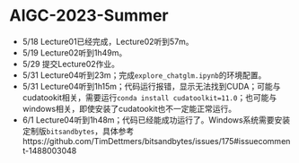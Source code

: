 # AIGC-2023-Summer
- 5/18 Lecture01已经完成，Lecture02听到57m。
- 5/19 Lecture02听到1h49m。
- 5/29 提交Lecture02作业。
- 5/31 Lecture04听到23m；完成`explore_chatglm.ipynb`的环境配置。
- 5/31 Lecture04听到1h15m；代码运行报错，显示无法找到CUDA；可能与cudatookit相关，需要运行`conda install cudatoolkit=11.0`；也可能与windows相关，即使安装了cudatookit也不一定能正常运行。
- 6/1 Lecture04听到1h48m；代码已经能成功运行了。Windows系统需要安装定制版`bitsandbytes`，具体参考https://github.com/TimDettmers/bitsandbytes/issues/175#issuecomment-1488003048
